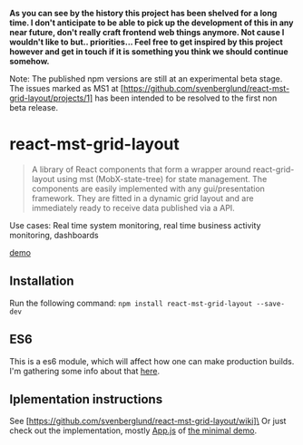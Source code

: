 **As you can see by the history this project has been shelved for a long time. I don't anticipate to be able to pick up the development of this in any near future, don't really craft frontend web things anymore. Not cause I wouldn't like to but.. priorities... Feel free to get inspired by this project however and get in touch if it is something you think we should continue somehow.**

Note: The published npm versions are still at an experimental beta stage.\
The issues marked as MS1 at [https://github.com/svenberglund/react-mst-grid-layout/projects/1] has been intended to be resolved to the first non beta release.

# react-mst-grid-layout

> A library of React components that form a wrapper around react-grid-layout using mst (MobX-state-tree) for state management.
> The components are easily implemented with any gui/presentation framework. They are fitted in a dynamic grid layout and are immediately ready to receive data published via a API.  

Use cases: Real time system monitoring, real time business activity monitoring, dashboards

[demo](https://svenberglund.github.io/react-mst-grid-layout/)

## Installation
Run the following command:
`npm install react-mst-grid-layout --save-dev`

## ES6

This is a es6 module, which will affect how one can make production builds. I'm gathering some info about that [here](https://github.com/svenberglund/react-mst-grid-layout/wiki/es6-module).

## Iplementation instructions
See [https://github.com/svenberglund/react-mst-grid-layout/wiki]\
Or just check out the implementation, mostly [App.js](https://github.com/svenberglund/rmgl-minimal-demo/blob/master/minimal-demo/src/App.js) of [the minimal demo](https://github.com/svenberglund/rmgl-minimal-demo).
